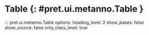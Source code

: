 # Table {: #pret.ui.metanno.Table }

::: pret.ui.metanno.Table
    options:
        heading_level: 2
        show_bases: false
        show_source: false
        only_class_level: true
